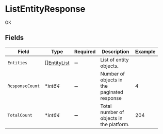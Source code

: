 # ListEntityResponse

OK


## Fields

| Field                                             | Type                                              | Required                                          | Description                                       | Example                                           |
| ------------------------------------------------- | ------------------------------------------------- | ------------------------------------------------- | ------------------------------------------------- | ------------------------------------------------- |
| `Entities`                                        | [][EntityList](../../models/shared/entitylist.md) | :heavy_minus_sign:                                | List of entity objects.                           |                                                   |
| `ResponseCount`                                   | **int64*                                          | :heavy_minus_sign:                                | Number of objects in the paginated response       | 4                                                 |
| `TotalCount`                                      | **int64*                                          | :heavy_minus_sign:                                | Total number of objects in the platform.          | 204                                               |